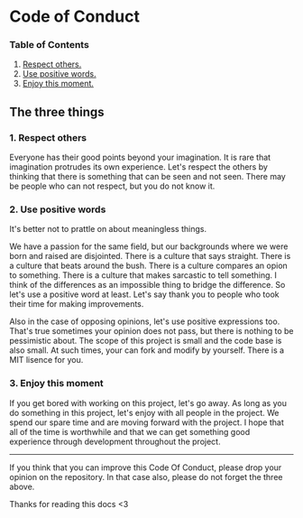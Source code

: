 # Code of Conduct

### Table of Contents
1. <a href="#1-respect-others">Respect others.</a>
2. <a href="#2-use-positive-words">Use positive words.</a>
3. <a href="#3-enjoy-this-moment">Enjoy this moment.</a>

## The three things

### 1. Respect others
Everyone has their good points beyond your imagination. It is rare that imagination protrudes its own experience. Let's respect the others by thinking that there is something that can be seen and not seen. There may be people who can not respect, but you do not know it.

### 2. Use positive words
It's better not to prattle on about meaningless things.

We have a passion for the same field, but our backgrounds where we were born and raised are disjointed. There is a culture that says straight. There is a culture that beats around the bush. There is a culture compares an opion to something. There is a culture that makes sarcastic to tell something. I think of the differences as an impossible thing to bridge the difference. So let's use a positive word at least. Let's say thank you to people who took their time for making improvements.


Also in the case of opposing opinions, let's use positive expressions too. That's true sometimes your opinion does not pass, but there is nothing to be pessimistic about. The scope of this project is small and the code base is also small. At such 
times, your can fork and modify by yourself. There is a MIT lisence for you.

### 3. Enjoy this moment
If you get bored with working on this project, let's go away. As long as you do something in this project, let's enjoy with all people in the project. We spend our spare time and are moving forward with the project. I hope that all of the time is worthwhile and that we can get something good experience through development throughout the project.

---
If you think that you can improve this Code Of Conduct, please drop your opinion on the repository. In that case also, please do not forget the three above.

Thanks for reading this docs <3

